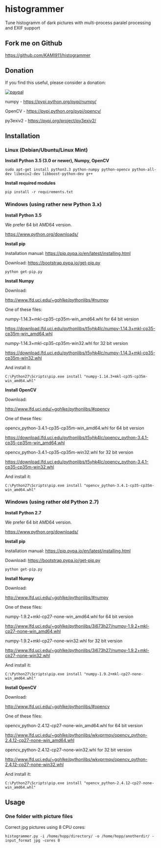 # histogrammer

Tune histogramm of dark pictures with multi-process paralel processing and EXIF support

## Fork me on Github

https://github.com/KAMI911/histogrammer

## Donation

If you find this useful, please consider a donation:

[![paypal](https://www.paypalobjects.com/en_US/i/btn/btn_donateCC_LG.gif)](https://www.paypal.com/cgi-bin/webscr?cmd=_s-xclick&hosted_button_id=RLQZ58B26XSLA)

numpy - https://pypi.python.org/pypi/numpy/

OpenCV - https://pypi.python.org/pypi/opencv/

py3exiv2 - https://pypi.org/project/py3exiv2/

## Installation

### Linux (Debian/Ubuntu/Linux Mint)

**Install Python 3.5 (3.0 or newer), Numpy, OpenCV**

```
sudo apt-get install python3.3 python-numpy python-opencv python-all-dev libexiv2-dev libboost-python-dev g++
```

**Install required modules**

```
pip install -r requirements.txt
```

### Windows (using rather new Python 3.x)

**Install Python 3.5**

We prefer 64 bit AMD64 version.

https://www.python.org/downloads/

**Install pip**

Installation manual: https://pip.pypa.io/en/latest/installing.html

Download: https://bootstrap.pypa.io/get-pip.py

```
python get-pip.py
```

**Install Numpy**

Download:

http://www.lfd.uci.edu/~gohlke/pythonlibs/#numpy

One of these files:

numpy-1.14.3+mkl-cp35-cp35m-win_amd64.whl for 64 bit version

https://download.lfd.uci.edu/pythonlibs/t5yhk4lc/numpy-1.14.3+mkl-cp35-cp35m-win_amd64.whl

numpy-1.14.3+mkl-cp35-cp35m-win32.whl for 32 bit version

https://download.lfd.uci.edu/pythonlibs/t5yhk4lc/numpy-1.14.3+mkl-cp35-cp35m-win32.whl

And install it:

```
C:\Python27\Scripts\pip.exe install "numpy-1.14.3+mkl-cp35-cp35m-win_amd64.whl"
```

**Install OpenCV**

Download:

http://www.lfd.uci.edu/~gohlke/pythonlibs/#opencv

One of these files:

opencv_python-3.4.1-cp35-cp35m-win_amd64.whl for 64 bit version

https://download.lfd.uci.edu/pythonlibs/t5yhk4lc/opencv_python-3.4.1-cp35-cp35m-win_amd64.whl

opencv_python-3.4.1-cp35-cp35m-win32.whl for 32 bit version

https://download.lfd.uci.edu/pythonlibs/t5yhk4lc/opencv_python-3.4.1-cp35-cp35m-win32.whl

And install it:

```
C:\Python27\Scripts\pip.exe install "opencv_python-3.4.1-cp35-cp35m-win_amd64.whl"
```

### Windows (using rather old Python 2.7)

**Install Python 2.7**

We prefer 64 bit AMD64 version.

https://www.python.org/downloads/

**Install pip**

Installation manual: https://pip.pypa.io/en/latest/installing.html

Download: https://bootstrap.pypa.io/get-pip.py

```
python get-pip.py
```

**Install Numpy**

Download:

http://www.lfd.uci.edu/~gohlke/pythonlibs/#numpy

One of these files:

numpy-1.9.2+mkl-cp27-none-win_amd64.whl for 64 bit version

http://www.lfd.uci.edu/~gohlke/pythonlibs/3i673h27/numpy-1.9.2+mkl-cp27-none-win_amd64.whl

numpy-1.9.2+mkl-cp27-none-win32.whl for 32 bit version

http://www.lfd.uci.edu/~gohlke/pythonlibs/3i673h27/numpy-1.9.2+mkl-cp27-none-win32.whl

And install it:

```
C:\Python27\Scripts\pip.exe install "numpy-1.9.2+mkl-cp27-none-win_amd64.whl"
```

**Install OpenCV**

Download:

http://www.lfd.uci.edu/~gohlke/pythonlibs/#opencv

One of these files:

opencv_python-2.4.12-cp27-none-win_amd64.whl for 64 bit version

http://www.lfd.uci.edu/~gohlke/pythonlibs/wkvprmqy/opencv_python-2.4.12-cp27-none-win_amd64.whl

opencv_python-2.4.12-cp27-none-win32.whl for 32 bit version

http://www.lfd.uci.edu/~gohlke/pythonlibs/wkvprmqy/opencv_python-2.4.12-cp27-none-win32.whl

And install it:

```
C:\Python27\Scripts\pip.exe install "opencv_python-2.4.12-cp27-none-win_amd64.whl"
```

## Usage

### One folder with picture files

Correct jpg pictures using 8 CPU cores:

```
histogrammer.py -i /home/hopp/directory/ -o /home/hopp/anotherdir/ -input_format jpg -cores 8
```
